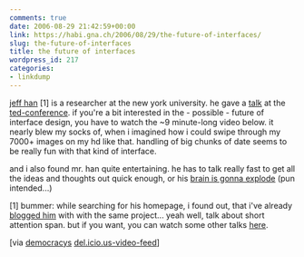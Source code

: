 ```yaml
---
comments: true
date: 2006-08-29 21:42:59+00:00
link: https://habi.gna.ch/2006/08/29/the-future-of-interfaces/
slug: the-future-of-interfaces
title: the future of interfaces
wordpress_id: 217
categories:
- linkdump
---
```



[jeff han](http://mrl.nyu.edu/~jhan/) [1] is a researcher at the new york university. he gave a [talk](http://www.ted.com/tedtalks/tedtalksplayer.cfm?key=j_han) at the [ted-conference](http://www.ted.com/). if you're a bit interested in the - possible - future of interface design, you have to watch the ~9 minute-long video below. it nearly blew my socks of, when i imagined how i could swipe through my 7000+ images on my hd like that. handling of big chunks of date seems to be really fun with that kind of interface.







and i also found mr. han quite entertaining. he has to talk really fast to get all the ideas and thoughts out quick enough, or his [brain is gonna explode](https://pieceoplastic.com/index.php/2525/ruff-linkage-200634/) (pun intended...)



[1] bummer: while searching for his homepage, i found out, that i've already [blogged him](https://habi.gna.ch/blog/archives/000730.html) with with the same project... yeah well, talk about short attention span. but if you want, you can watch some other talks [here](http://www.ted.com/tedtalks/).



[via [democracys](http://www.getdemocracy.com/) [del.icio.us-video-feed](http://del.icio.us/popular/system:media:video)]

